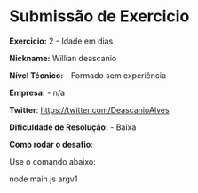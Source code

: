 # Submissão de Exercicio

**Exercicio:** 2 - Idade em dias

**Nickname:** Willian deascanio

**Nível Técnico:** - Formado sem experiência

**Empresa:** -  n/a

**Twitter**: https://twitter.com/DeascanioAlves

**Dificuldade de Resolução:** - Baixa

**Como rodar o desafio**: 

Use o comando abaixo:

node main.js argv1